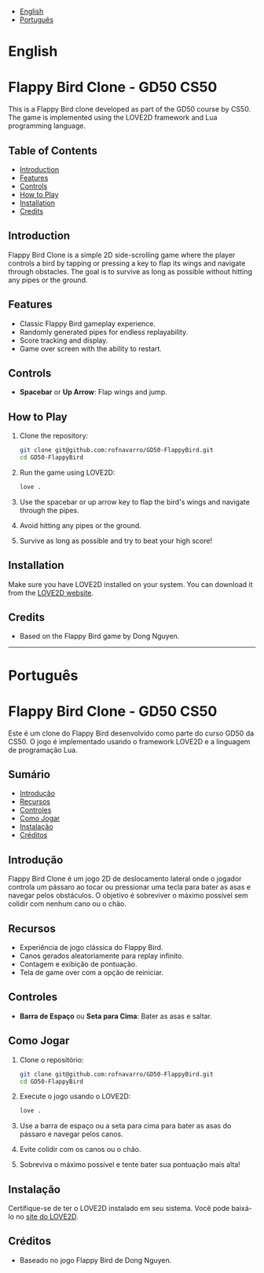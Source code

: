 - [English](#english)
- [Português](#português)

# English

# Flappy Bird Clone - GD50 CS50

This is a Flappy Bird clone developed as part of the GD50 course by CS50. The game is implemented using the LOVE2D framework and Lua programming language.

## Table of Contents

- [Introduction](#introduction)
- [Features](#features)
- [Controls](#controls)
- [How to Play](#how-to-play)
- [Installation](#installation)
- [Credits](#credits)

## Introduction

Flappy Bird Clone is a simple 2D side-scrolling game where the player controls a bird by tapping or pressing a key to flap its wings and navigate through obstacles. The goal is to survive as long as possible without hitting any pipes or the ground.

## Features

- Classic Flappy Bird gameplay experience.
- Randomly generated pipes for endless replayability.
- Score tracking and display.
- Game over screen with the ability to restart.

## Controls

- **Spacebar** or **Up Arrow**: Flap wings and jump.

## How to Play

1. Clone the repository:
   ```sh
   git clone git@github.com:rofnavarro/GD50-FlappyBird.git
   cd GD50-FlappyBird
   ```

2. Run the game using LOVE2D:
   ```sh
   love .
   ```

3. Use the spacebar or up arrow key to flap the bird's wings and navigate through the pipes.
4. Avoid hitting any pipes or the ground.
5. Survive as long as possible and try to beat your high score!

## Installation

Make sure you have LOVE2D installed on your system. You can download it from the [LOVE2D website](https://love2d.org/).

## Credits

- Based on the Flappy Bird game by Dong Nguyen.

***

# Português

# Flappy Bird Clone - GD50 CS50

Este é um clone do Flappy Bird desenvolvido como parte do curso GD50 da CS50. O jogo é implementado usando o framework LOVE2D e a linguagem de programação Lua.

## Sumário

- [Introdução](#introdução)
- [Recursos](#recursos)
- [Controles](#controles)
- [Como Jogar](#como-jogar)
- [Instalação](#instalação)
- [Créditos](#créditos)

## Introdução

Flappy Bird Clone é um jogo 2D de deslocamento lateral onde o jogador controla um pássaro ao tocar ou pressionar uma tecla para bater as asas e navegar pelos obstáculos. O objetivo é sobreviver o máximo possível sem colidir com nenhum cano ou o chão.

## Recursos

- Experiência de jogo clássica do Flappy Bird.
- Canos gerados aleatoriamente para replay infinito.
- Contagem e exibição de pontuação.
- Tela de game over com a opção de reiniciar.

## Controles

- **Barra de Espaço** ou **Seta para Cima**: Bater as asas e saltar.

## Como Jogar

1. Clone o repositório:
   ```sh
   git clone git@github.com:rofnavarro/GD50-FlappyBird.git
   cd GD50-FlappyBird
   ```

2. Execute o jogo usando o LOVE2D:
   ```sh
   love .
   ```

3. Use a barra de espaço ou a seta para cima para bater as asas do pássaro e navegar pelos canos.
4. Evite colidir com os canos ou o chão.
5. Sobreviva o máximo possível e tente bater sua pontuação mais alta!

## Instalação

Certifique-se de ter o LOVE2D instalado em seu sistema. Você pode baixá-lo no [site do LOVE2D](https://love2d.org/).

## Créditos

- Baseado no jogo Flappy Bird de Dong Nguyen.
